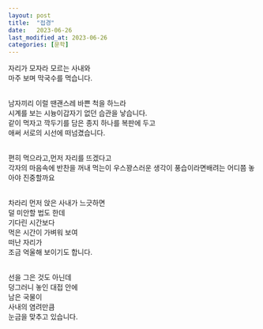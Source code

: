 ```yaml
---
layout: post
title:  "접경"
date:   2023-06-26
last_modified_at: 2023-06-26
categories: [문학]
---
```


자리가 모자라 모르는 사내와<br>
마주 보며 막국수를 먹습니다.<br><br>

남자끼리 이럴 땐괜스레 바쁜 척을 하느라<br>
시계를 보는 시늉이갑자기 없던 습관을 낳습니다.<br>
같이 먹자고 깍두기를 담은 종지 하나를 복판에 두고<br>
애써 서로의 시선에 떠넘겼습니다.<br><br>

편히 먹으라고,먼저 자리를 뜨겠다고<br>
각자의 마음속에 반찬을 꺼내 먹는이 우스꽝스러운 생각이 풍습이라면배려는 어디쯤 놓아야 진중할까요<br><br>

차라리 먼저 앉은 사내가 느긋하면<br>
덜 미안할 법도 한데<br>
기다린 시간보다<br>
먹은 시간이 가벼워 보여<br>
떠난 자리가<br>
조금 억울해 보이기도 합니다.<br><br>

선을 그은 것도 아닌데<br>
덩그러니 놓인 대접 안에<br>
남은 국물이<br>
사내의 염려만큼<br>
눈금을 맞추고 있습니다.
